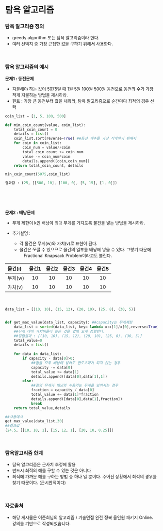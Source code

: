 ﻿탐욕 알고리즘
===

### 탐욕 알고리즘 정의

- greedy algorithm 또는 탐욕 알고리즘이라 한다.
- 여러 선택지 중 가장 근접한 값을 구하기 위해서 사용한다.

<br>

### 탐욕 알고리즘의 예시

**문제1 : 동전문제**

- 지불해야 하는 값이 5075일 때 1원 5원 100원 500원 동전으로 동전의 수가 가장 적게 지불하는 방법을 제시하라. 
- 힌트 : 가장 큰 동전부터 값을 채워라, 탐욕 알고리즘으로 순간마다 최적의 경우 선택

```python
coin_list = [1, 5, 100, 500]

def min_coin_count(value, coin_list):
    total_coin_count = 0
    details = list()
    coin_list.sort(reverse=True) ##동전 개수를 가장 작게하기 위해서
    for coin in coin_list:
        coin_num = value//coin
        total_coin_count += coin_num
        value -= coin_num*coin
        details.append([coin,coin_num])
    return total_coin_count, details
```

```python
min_coin_count(5075,coin_list)
```

```python
결과값 : (25, [[500, 10], [100, 0], [5, 15], [1, 0]])
```
　

<br>

**문제2 : 배낭문제**

- 무게 제한이 k인 배낭이 최대 무게를 가지도록 물건을 넣는 방법을 제시하라.
 
- 추가설명 :
  - 각 물건은 무게(w)와 가치(v)로 표현이 된다. 
  - 물건은 쪼갤 수 있으므로 물건의 일부를 배낭에 넣을 수 있다. 그렇기 때문에
　Fractional Knapsack Problem이라고도 불린다.
  

|물건(i) |물건1|물건2|물건3|물건4|물건5|
|:--|:--:|:--:|:--:|:--:|:--:|
|무게(w)  | 10 |10 |10 |10 |10 |
|가치(v)  | 10 |10 |10 |10 |10 |
  
　				   

```python
data_list = [(10, 10), (15, 12), (20, 10), (25, 8), (30, 5)]


def get_max_value(data_list, capacity): ##capacity는 무게제한
    data_list = sorted(data_list, key= lambda x:x[1]/x[0],reverse=True)
    ##무게 대비 가치비율이 높은 것을 앞에 오게 정렬한다.
	##정렬결과 : [(10, 10), (15, 12), (20, 10), (25, 8), (30, 5)]
    total_value=0
    details = list()
    
    for data in data_list:
        if capacity - data[0]>0:
            ##짐을 모두 배낭에 넣어도 한도초과가 되지 않는 경우
            capacity -= data[0]
            total_value += data[1]
            details.append([data[0],data[1],1])
        else:
            ##짐의 무게가 배낭의 수용가능 무게를 넘어서는 경우
            fraction = capacity / data[0]
            total_value += data[1]*fraction
            details.append([data[0],data[1],fraction])
            break
    return total_value,details
```    
            
```python
##사용예시
get_max_value(data_list,30)	
##결과값
(24.5, [[10, 10, 1], [15, 12, 1], [20, 10, 0.25]])
```

<br>

### 탐욕알고리즘 한계

- 탐욕 알고리즘은 근사치 추정에 활용
- 반드시 최적의 해를 구할 수 있는 것은 아니다
- 최적에 가까운 해를 구하는 방법 중 하나 일 뿐이다. 주어진 상황에서 최적의 경우를 찾기 때문이다. (근시안적이다)

<br>

### 자료출처

- 해당 게시물은 이준희님의 알고리즘 / 기술면접 완전 정복 올인원 패키지 Online. 강의를 기반으로 작성되었습니다.
